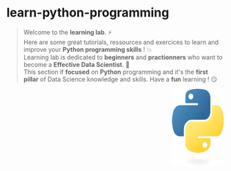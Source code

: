 # learn-python-programming

> Welcome to the **learning lab**. :zap:  
> Here are some great tutorials, ressources and exercices to learn and improve your **Python programming skills** ! :boom:  
> Learning lab is dedicated to **beginners** and **practionners** who want to become a **Effective Data Scientist**. :rocket:  
> This section if **focused** on **Python** programming and it's the **first pillar** of Data Science knowledge and skills. 
> Have a **fun** learning ! :smirk:

<img src="https://github.com/remijul/learn-python-programming/blob/main/python-logo-only.png" align="right"
     alt="Python logo" width="120" height="178">


